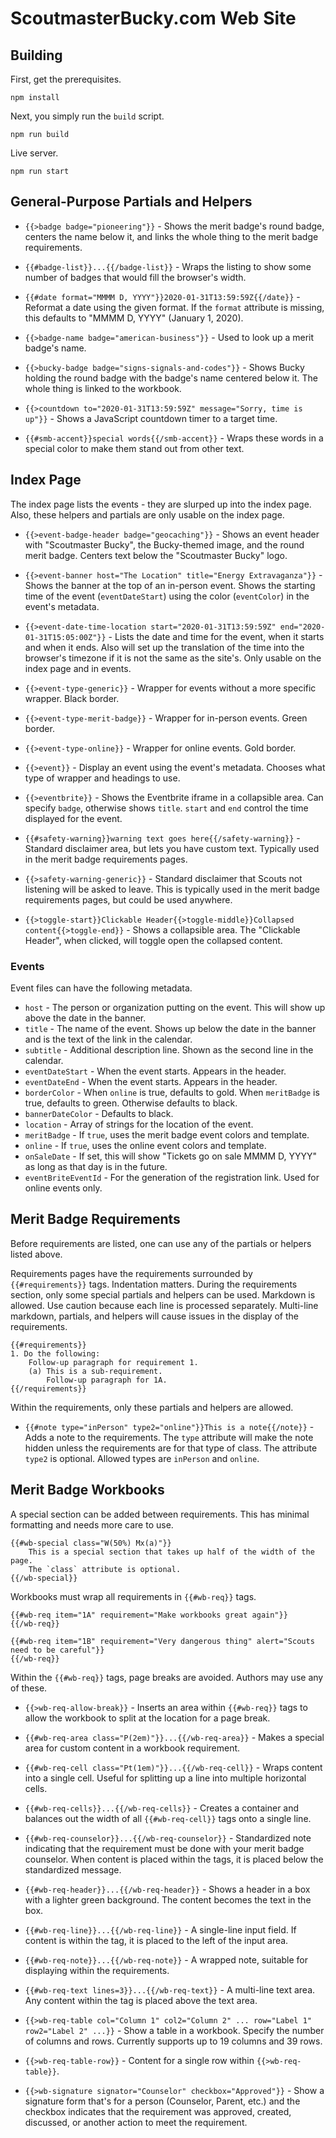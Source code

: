 ScoutmasterBucky.com Web Site
=============================


Building
--------

First, get the prerequisites.

    npm install

Next, you simply run the `build` script.

    npm run build

Live server.

    npm run start


General-Purpose Partials and Helpers
------------------------------------

* `{{>badge badge="pioneering"}}` - Shows the merit badge's round badge, centers the name below it, and links the whole thing to the merit badge requirements.

* `{{#badge-list}}...{{/badge-list}}` - Wraps the listing to show some number of badges that would fill the browser's width.

* `{{#date format="MMMM D, YYYY"}}2020-01-31T13:59:59Z{{/date}}` - Reformat a date using the given format. If the `format` attribute is missing, this defaults to "MMMM D, YYYY" (January 1, 2020).

* `{{>badge-name badge="american-business"}}` - Used to look up a merit badge's name.

* `{{>bucky-badge badge="signs-signals-and-codes"}}` - Shows Bucky holding the round badge with the badge's name centered below it. The whole thing is linked to the workbook.

* `{{>countdown to="2020-01-31T13:59:59Z" message="Sorry, time is up"}}` - Shows a JavaScript countdown timer to a target time.

* `{{#smb-accent}}special words{{/smb-accent}}` - Wraps these words in a special color to make them stand out from other text.


Index Page
----------

The index page lists the events - they are slurped up into the index page. Also, these helpers and partials are only usable on the index page.

* `{{>event-badge-header badge="geocaching"}}` - Shows an event header with "Scoutmaster Bucky", the Bucky-themed image, and the round merit badge. Centers text below the "Scoutmaster Bucky" logo.

* `{{>event-banner host="The Location" title="Energy Extravaganza"}}` - Shows the banner at the top of an in-person event. Shows the starting time of the event (`eventDateStart`) using the color (`eventColor`) in the event's metadata.

* `{{>event-date-time-location start="2020-01-31T13:59:59Z" end="2020-01-31T15:05:00Z"}}` - Lists the date and time for the event, when it starts and when it ends. Also will set up the translation of the time into the browser's timezone if it is not the same as the site's. Only usable on the index page and in events.

* `{{>event-type-generic}}` - Wrapper for events without a more specific wrapper. Black border.

* `{{>event-type-merit-badge}}` - Wrapper for in-person events. Green border.

* `{{>event-type-online}}` - Wrapper for online events. Gold border.

* `{{>event}}` - Display an event using the event's metadata. Chooses what type of wrapper and headings to use.

* `{{>eventbrite}}` - Shows the Eventbrite iframe in a collapsible area. Can specify `badge`, otherwise shows `title`. `start` and `end` control the time displayed for the event.

* `{{#safety-warning}}warning text goes here{{/safety-warning}}` - Standard disclaimer area, but lets you have custom text. Typically used in the merit badge requirements pages.

* `{{>safety-warning-generic}}` - Standard disclaimer that Scouts not listening will be asked to leave. This is typically used in the merit badge requirements pages, but could be used anywhere.

* `{{>toggle-start}}Clickable Header{{>toggle-middle}}Collapsed content{{>toggle-end}}` - Shows a collapsible area. The "Clickable Header", when clicked, will toggle open the collapsed content.


### Events

Event files can have the following metadata.

* `host` - The person or organization putting on the event. This will show up above the date in the banner.
* `title` - The name of the event. Shows up below the date in the banner and is the text of the link in the calendar.
* `subtitle` - Additional description line. Shown as the second line in the calendar.
* `eventDateStart` - When the event starts. Appears in the header.
* `eventDateEnd` - When the event starts. Appears in the header.
* `borderColor` - When `online` is true, defaults to gold. When `meritBadge` is true, defaults to green. Otherwise defaults to black.
* `bannerDateColor` - Defaults to black.
* `location` - Array of strings for the location of the event.
* `meritBadge` - If `true`, uses the merit badge event colors and template.
* `online` - If `true`, uses the online event colors and template.
* `onSaleDate` - If set, this will show "Tickets go on sale MMMM D, YYYY" as long as that day is in the future.
* `eventBriteEventId` - For the generation of the registration link. Used for online events only.


Merit Badge Requirements
------------------------

Before requirements are listed, one can use any of the partials or helpers listed above.

Requirements pages have the requirements surrounded by `{{#requirements}}` tags. Indentation matters. During the requirements section, only some special partials and helpers can be used. Markdown is allowed. Use caution because each line is processed separately. Multi-line markdown, partials, and helpers will cause issues in the display of the requirements.

    {{#requirements}}
    1. Do the following:
        Follow-up paragraph for requirement 1.
        (a) This is a sub-requirement.
            Follow-up paragraph for 1A.
    {{/requirements}}

Within the requirements, only these partials and helpers are allowed.

* `{{#note type="inPerson" type2="online"}}This is a note{{/note}}` - Adds a note to the requirements. The `type` attribute will make the note hidden unless the requirements are for that type of class. The attribute `type2` is optional. Allowed types are `inPerson` and `online`.


Merit Badge Workbooks
---------------------

A special section can be added between requirements. This has minimal formatting and needs more care to use.

    {{#wb-special class="W(50%) Mx(a)"}}
        This is a special section that takes up half of the width of the page.
        The `class` attribute is optional.
    {{/wb-special}}

Workbooks must wrap all requirements in `{{#wb-req}}` tags.

    {{#wb-req item="1A" requirement="Make workbooks great again"}}
    {{/wb-req}}

    {{#wb-req item="1B" requirement="Very dangerous thing" alert="Scouts need to be careful"}}
    {{/wb-req}}

Within the `{{#wb-req}}` tags, page breaks are avoided. Authors may use any of these.

* `{{>wb-req-allow-break}}` - Inserts an area within `{{#wb-req}}` tags to allow the workbook to split at the location for a page break.

* `{{#wb-req-area class="P(2em)"}}...{{/wb-req-area}}` - Makes a special area for custom content in a workbook requirement.

* `{{#wb-req-cell class="Pt(1em)"}}...{{/wb-req-cell}}` - Wraps content into a single cell. Useful for splitting up a line into multiple horizontal cells.

* `{{#wb-req-cells}}...{{/wb-req-cells}}` - Creates a container and balances out the width of all `{{#wb-req-cell}}` tags onto a single line.

* `{{#wb-req-counselor}}...{{/wb-req-counselor}}` - Standardized note indicating that the requirement must be done with your merit badge counselor. When content is placed within the tags, it is placed below the standardized message.

* `{{#wb-req-header}}...{{/wb-req-header}}` - Shows a header in a box with a lighter green background. The content becomes the text in the box.

* `{{#wb-req-line}}...{{/wb-req-line}}` - A single-line input field. If content is within the tag, it is placed to the left of the input area.

* `{{#wb-req-note}}...{{/wb-req-note}}` - A wrapped note, suitable for displaying within the requirements.

* `{{#wb-req-text lines=3}}...{{/wb-req-text}}` - A multi-line text area. Any content within the tag is placed above the text area.

* `{{>wb-req-table col="Column 1" col2="Column 2" ... row="Label 1" row2="Label 2" ...}}` - Show a table in a workbook. Specify the number of columns and rows. Currently supports up to 19 columns and 39 rows.

* `{{>wb-req-table-row}}` - Content for a single row within `{{>wb-req-table}}`.

* `{{>wb-signature signator="Counselor" checkbox="Approved"}}` - Show a signature form that's for a person (Counselor, Parent, etc.) and the checkbox indicates that the requirement was approved, created, discussed, or another action to meet the requirement.
